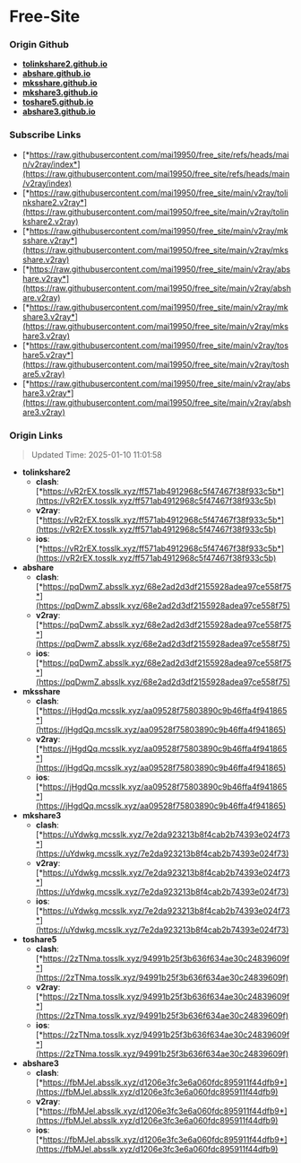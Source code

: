 # Free-Site

### Origin Github

- [**tolinkshare2.github.io**](https://github.com/tolinkshare2/tolinkshare2.github.io)
- [**abshare.github.io**](https://github.com/abshare/abshare.github.io)
- [**mksshare.github.io**](https://github.com/mksshare/mksshare.github.io)
- [**mkshare3.github.io**](https://github.com/mkshare3/mkshare3.github.io)
- [**toshare5.github.io**](https://github.com/toshare5/toshare5.github.io)
- [**abshare3.github.io**](https://github.com/abshare3/abshare3.github.io)

### Subscribe Links

- [*https://raw.githubusercontent.com/mai19950/free_site/refs/heads/main/v2ray/index*](https://raw.githubusercontent.com/mai19950/free_site/refs/heads/main/v2ray/index)
- [*https://raw.githubusercontent.com/mai19950/free_site/main/v2ray/tolinkshare2.v2ray*](https://raw.githubusercontent.com/mai19950/free_site/main/v2ray/tolinkshare2.v2ray)
- [*https://raw.githubusercontent.com/mai19950/free_site/main/v2ray/mksshare.v2ray*](https://raw.githubusercontent.com/mai19950/free_site/main/v2ray/mksshare.v2ray)
- [*https://raw.githubusercontent.com/mai19950/free_site/main/v2ray/abshare.v2ray*](https://raw.githubusercontent.com/mai19950/free_site/main/v2ray/abshare.v2ray)
- [*https://raw.githubusercontent.com/mai19950/free_site/main/v2ray/mkshare3.v2ray*](https://raw.githubusercontent.com/mai19950/free_site/main/v2ray/mkshare3.v2ray)
- [*https://raw.githubusercontent.com/mai19950/free_site/main/v2ray/toshare5.v2ray*](https://raw.githubusercontent.com/mai19950/free_site/main/v2ray/toshare5.v2ray)
- [*https://raw.githubusercontent.com/mai19950/free_site/main/v2ray/abshare3.v2ray*](https://raw.githubusercontent.com/mai19950/free_site/main/v2ray/abshare3.v2ray)

### Origin Links

> Updated Time: 2025-01-10 11:01:58

- **tolinkshare2**
  - **clash**: [*https://vR2rEX.tosslk.xyz/ff571ab4912968c5f47467f38f933c5b*](https://vR2rEX.tosslk.xyz/ff571ab4912968c5f47467f38f933c5b)
  - **v2ray**: [*https://vR2rEX.tosslk.xyz/ff571ab4912968c5f47467f38f933c5b*](https://vR2rEX.tosslk.xyz/ff571ab4912968c5f47467f38f933c5b)
  - **ios**: [*https://vR2rEX.tosslk.xyz/ff571ab4912968c5f47467f38f933c5b*](https://vR2rEX.tosslk.xyz/ff571ab4912968c5f47467f38f933c5b)
- **abshare**
  - **clash**: [*https://pqDwmZ.absslk.xyz/68e2ad2d3df2155928adea97ce558f75*](https://pqDwmZ.absslk.xyz/68e2ad2d3df2155928adea97ce558f75)
  - **v2ray**: [*https://pqDwmZ.absslk.xyz/68e2ad2d3df2155928adea97ce558f75*](https://pqDwmZ.absslk.xyz/68e2ad2d3df2155928adea97ce558f75)
  - **ios**: [*https://pqDwmZ.absslk.xyz/68e2ad2d3df2155928adea97ce558f75*](https://pqDwmZ.absslk.xyz/68e2ad2d3df2155928adea97ce558f75)
- **mksshare**
  - **clash**: [*https://jHgdQq.mcsslk.xyz/aa09528f75803890c9b46ffa4f941865*](https://jHgdQq.mcsslk.xyz/aa09528f75803890c9b46ffa4f941865)
  - **v2ray**: [*https://jHgdQq.mcsslk.xyz/aa09528f75803890c9b46ffa4f941865*](https://jHgdQq.mcsslk.xyz/aa09528f75803890c9b46ffa4f941865)
  - **ios**: [*https://jHgdQq.mcsslk.xyz/aa09528f75803890c9b46ffa4f941865*](https://jHgdQq.mcsslk.xyz/aa09528f75803890c9b46ffa4f941865)
- **mkshare3**
  - **clash**: [*https://uYdwkg.mcsslk.xyz/7e2da923213b8f4cab2b74393e024f73*](https://uYdwkg.mcsslk.xyz/7e2da923213b8f4cab2b74393e024f73)
  - **v2ray**: [*https://uYdwkg.mcsslk.xyz/7e2da923213b8f4cab2b74393e024f73*](https://uYdwkg.mcsslk.xyz/7e2da923213b8f4cab2b74393e024f73)
  - **ios**: [*https://uYdwkg.mcsslk.xyz/7e2da923213b8f4cab2b74393e024f73*](https://uYdwkg.mcsslk.xyz/7e2da923213b8f4cab2b74393e024f73)
- **toshare5**
  - **clash**: [*https://2zTNma.tosslk.xyz/94991b25f3b636f634ae30c24839609f*](https://2zTNma.tosslk.xyz/94991b25f3b636f634ae30c24839609f)
  - **v2ray**: [*https://2zTNma.tosslk.xyz/94991b25f3b636f634ae30c24839609f*](https://2zTNma.tosslk.xyz/94991b25f3b636f634ae30c24839609f)
  - **ios**: [*https://2zTNma.tosslk.xyz/94991b25f3b636f634ae30c24839609f*](https://2zTNma.tosslk.xyz/94991b25f3b636f634ae30c24839609f)
- **abshare3**
  - **clash**: [*https://fbMJel.absslk.xyz/d1206e3fc3e6a060fdc895911f44dfb9*](https://fbMJel.absslk.xyz/d1206e3fc3e6a060fdc895911f44dfb9)
  - **v2ray**: [*https://fbMJel.absslk.xyz/d1206e3fc3e6a060fdc895911f44dfb9*](https://fbMJel.absslk.xyz/d1206e3fc3e6a060fdc895911f44dfb9)
  - **ios**: [*https://fbMJel.absslk.xyz/d1206e3fc3e6a060fdc895911f44dfb9*](https://fbMJel.absslk.xyz/d1206e3fc3e6a060fdc895911f44dfb9)
